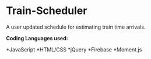 # Train-Scheduler

A user updated schedule for estimating train time arrivals.

**Coding Languages used:**

*JavaScript
*HTML/CSS
*jQuery
*Firebase
*Moment.js


